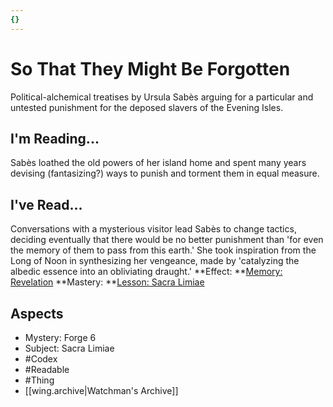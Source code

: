 ```yaml
---
{}
---
```

# So That They Might Be Forgotten
Political-alchemical treatises by Ursula Sabès arguing for a particular and untested punishment for the deposed slavers of the Evening Isles.
## I'm Reading...
Sabès loathed the old powers of her island home and spent many years devising (fantasizing?) ways to punish and torment them in equal measure.
## I've Read...
Conversations with a mysterious visitor lead Sabès to change tactics, deciding eventually that there would be no better punishment than 'for even the memory of them to pass from this earth.' She took inspiration from the Long of Noon in synthesizing her vengeance, made by 'catalyzing the albedic essence into an obliviating draught.'
**Effect: **[Memory: Revelation](https://uadaf.theevilroot.xyz/rowenarium/element/mem.revelation)
**Mastery: **[Lesson: Sacra Limiae](https://uadaf.theevilroot.xyz/rowenarium/element/x.sacralimiae)
## Aspects
- Mystery: Forge 6
- Subject: Sacra Limiae
- #Codex
- #Readable
- #Thing
- [[wing.archive|Watchman's Archive]]